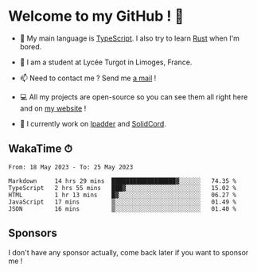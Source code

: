 # Welcome to my GitHub ! 🌃

- 🔭 My main language is [TypeScript](https://www.typescriptlang.org/). I also try to learn [Rust](https://www.rust-lang.org/) when I'm bored. 

- 🌱 I am a student at Lycée Turgot in Limoges, France.

- 📫 Need to contact me ? Send me <a href="mailto:mikkel@milescode.dev">a mail</a> !

- 💻 All my projects are open-source so you can see them all right here and on <a href="https://www.vexcited.ml">my website</a> !

- 👀 I currently work on [lpadder](https://github.com/Vexcited/lpadder) and [SolidCord](https://github.com/Vexcited/SolidCord).

## WakaTime ⏱

<!--START_SECTION:waka-->

```text
From: 18 May 2023 - To: 25 May 2023

Markdown     14 hrs 29 mins  ██████████████████▓░░░░░░   74.35 %
TypeScript   2 hrs 55 mins   ███▓░░░░░░░░░░░░░░░░░░░░░   15.02 %
HTML         1 hr 13 mins    █▓░░░░░░░░░░░░░░░░░░░░░░░   06.27 %
JavaScript   17 mins         ▒░░░░░░░░░░░░░░░░░░░░░░░░   01.49 %
JSON         16 mins         ▒░░░░░░░░░░░░░░░░░░░░░░░░   01.40 %
```

<!--END_SECTION:waka-->

## Sponsors

I don't have any sponsor actually, come back later if you want to sponsor me !
